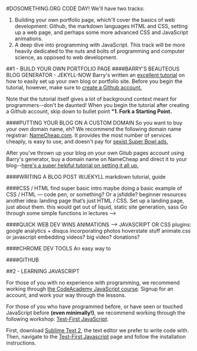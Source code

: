 #DOSOMETHING.ORG CODE DAY!
We'll have two tracks: 
1. Building your own portfolio page, which'll cover the basics of web development: Github, the markdown languages HTML and CSS, setting up  a web page, and perhaps some more advanced CSS and JavaScript animations. 
2. A deep dive into programming with JavaScript. This track will be more heavily dedicated to the nuts and bolts of programming and computer science, as opposed to web development.

##1 - BUILD YOUR OWN PORTFOLIO PAGE
####BARRY'S BEAUTEOUS BLOG GENERATOR - JEKYLL-NOW
Barry's written an [excellent tutorial](http://www.smashingmagazine.com/2014/08/01/build-blog-jekyll-github-pages/) on how to easily set up your own blog or portfolio site. Before you begin the tutorial, however, make sure to [create a Github account.](https://github.com/)

Note that the tutorial itself gives a lot of background context meant for programmers--don't be daunted! When you begin the tutorial after creating a Github account, skip down to bullet point **"1. Fork a Starting Point.**

####PUTTING YOUR BLOG ON A CUSTOM DOMAIN
So you want to buy your own domain name, eh? We recommend the following domain name registrar: [NameCheap.com](https://www.namecheap.com/). It provides the most number of services cheaply, is easy to use, and doesn't pay for [sexist Super Bowl ads.](http://geekfeminism.wikia.com/wiki/Go_Daddy's_advertising) 

After you've thrown up your blog on your own Gitub pages account using Barry's generator, buy a domain name on NameCheap and direct it to your blog--[here's a super helpful tutorial on setting it all up.](http://davidensinger.com/2013/03/setting-the-dns-for-github-pages-on-namecheap/)

####WRITING A BLOG POST W/JEKYLL
markdown tutorial, guide 

####CSS / HTML
find super basic intro
maybe doing a basic example of CSS / HTML — code pen, or something? Or a jsfiddle?
beginner resources
another idea: landing page that’s just HTML / CSS. Set up a landing page, just about them. 
this would get out of liquid, static site generation, sass
Go through some simple functions in lectures —> 

####QUICK WEB DEV WINS
ANIMATIONS —> JAVASCRIPT OR CSS
plugins: google analytics + disqus 
incorporating photos
hoverstate stuff 
animate.css or javascript
embedding videos? big video? donations?

####CHROME DEV TOOLS
An easy way to

####GITHUB

##2 - LEARNING JAVASCRIPT

For those of you with no experience with programming, we recommend working through [the CodeAcademy JavaScript course](http://www.codecademy.com/en/tracks/javascript). Signup for an account, and work your way through the lessons. 

For those of you who have programmed before, or have seen or touched JavaScript before **(even minimally!)**, we recommend working through the following workshop: [Test-First JavaScript](http://testfirst.org/learn_javascript). 

First, download [Sublime Text 2](http://www.sublimetext.com/2), the text editor we prefer to write code with. Then, navigate to the [Test-First Javascript](http://testfirst.org/learn_javascript) page and follow the installation instructions. 
